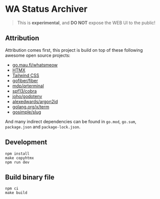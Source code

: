 # WA Status Archiver

> This is **experimental**, and **DO NOT** expose the WEB UI to the public!

## Attribution

Attribution comes first, this project is build on top of these following awesome open source projects:

-   [go.mau.fi/whatsmeow](https://github.com/tulir/whatsmeow/)
-   [HTMX](https://htmx.org/)
-   [Tailwind CSS](https://tailwindcss.com/)
-   [gofiber/fiber](https://github.com/gofiber/fiber)
-   [mdp/qrterminal](https://github.com/mdp/qrterminal)
-   [spf13/cobra](https://github.com/spf13/cobra)
-   [joho/godotenv](https://github.com/joho/godotenv)
-   [alexedwards/argon2id](https://github.com/alexedwards/argon2id)
-   [golang.org/x/term](https://pkg.go.dev/golang.org/x/term)
-   [gosimple/slug](https://github.com/gosimple/slug)

And many indirect dependencies can be found in `go.mod`, `go.sum`, `package.json` and `package-lock.json`.

## Development

```shell
npm install
make copyhtmx
npm run dev
```

## Build binary file

```shell
npm ci
make build
```

